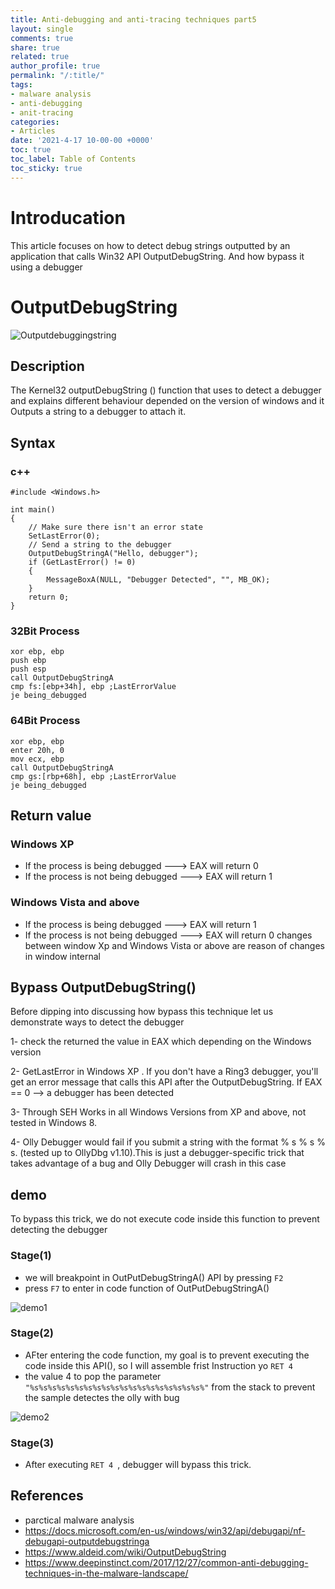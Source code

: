 ```yaml
---
title: Anti-debugging and anti-tracing techniques part5
layout: single
comments: true
share: true
related: true
author_profile: true
permalink: "/:title/"
tags:
- malware analysis 
- anti-debugging
- anit-tracing
categories:
- Articles
date: '2021-4-17 10-00-00 +0000'
toc: true
toc_label: Table of Contents
toc_sticky: true
---
```

# Introducation 

This article focuses on how to detect debug strings outputted by an application that calls Win32 API OutputDebugString.
And how bypass it using a debugger

<!-- more -->
#  OutputDebugString
![Outputdebuggingstring](https://user-images.githubusercontent.com/74544712/115109147-5f5ec080-9f74-11eb-86c2-280a0d115376.PNG)
## Description 
The Kernel32 outputDebugString () function that uses to detect a debugger and explains different behaviour depended on the version of windows and it
Outputs a string to a debugger to attach it.
## Syntax
### c++
```
#include <Windows.h>

int main()
{
	// Make sure there isn't an error state
	SetLastError(0);
	// Send a string to the debugger
	OutputDebugStringA("Hello, debugger");
	if (GetLastError() != 0)
	{
		MessageBoxA(NULL, "Debugger Detected", "", MB_OK);
	}
	return 0;
}
```
### 32Bit Process
```
xor ebp, ebp
push ebp
push esp
call OutputDebugStringA
cmp fs:[ebp+34h], ebp ;LastErrorValue
je being_debugged
```
### 64Bit Process
```
xor ebp, ebp
enter 20h, 0
mov ecx, ebp
call OutputDebugStringA
cmp gs:[rbp+68h], ebp ;LastErrorValue
je being_debugged
```
## Return value

### Windows XP
* If the process is being debugged     ---> EAX will return 0 
* If the process is not being debugged ---> EAX will return 1 

### Windows Vista and above
* If the process is being debugged     ---> EAX will return 1
* If the process is not being debugged ---> EAX will return 0
changes between window Xp and Windows Vista or above are reason of changes in window internal

## Bypass OutputDebugString()
Before dipping into discussing how bypass this technique let us demonstrate ways to detect the debugger

1- check the returned the value in EAX which depending on the Windows version

 
2- GetLastError in Windows XP . If you don't have a Ring3 debugger, you'll get an error message that calls this API after the OutputDebugString. If EAX == 0 --> a debugger has been detected

 
3- Through SEH Works in all Windows Versions from XP and above, not tested in Windows 8.


4- Olly Debugger would fail if you submit a string with the format % s % s % s. (tested up to OllyDbg v1.10).This is just a debugger-specific trick that takes advantage of a bug
and Olly Debugger will crash in this case 

## demo
To bypass this trick, we do not execute code inside this function to prevent detecting the debugger 

### Stage(1)

* we will breakpoint in OutPutDebugStringA() API by pressing ```F2```
* press ```F7``` to enter in code function of OutPutDebugStringA()

![demo1](https://user-images.githubusercontent.com/74544712/115112785-75c24780-9f87-11eb-8738-5b655f7ecc8f.PNG)

### Stage(2)

* AFter entering the code function, my goal is to prevent executing the code inside this API(), so I will assemble frist Instruction yo ``` RET 4 ```
* the value 4 to pop the parameter ``` "%s%s%s%s%s%s%s%s%s%s%s%s%s%s%s%s%s%s%s%" ``` from the stack to prevent the sample detectes the olly with bug 

![demo2](https://user-images.githubusercontent.com/74544712/115112965-29c3d280-9f88-11eb-852e-4e7b27e878cb.PNG)

### Stage(3)

* After executing ```RET 4 ```,  debugger will bypass this trick.

## References 
* parctical malware analysis 
* https://docs.microsoft.com/en-us/windows/win32/api/debugapi/nf-debugapi-outputdebugstringa
* https://www.aldeid.com/wiki/OutputDebugString
* https://www.deepinstinct.com/2017/12/27/common-anti-debugging-techniques-in-the-malware-landscape/

 


